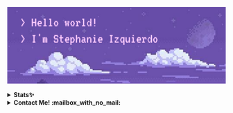 <img src="https://github.com/stephanieizquierdo/stephanieizquierdo/blob/main/cloudspurplebanner.png"
     alt="Hello there"
     style="float: center; margin-right: 10px;" />        
                                                                                           
                                                                                                   
<details>
<summary><b>Stats✨</b></summary>

<a href="https://github.com/anuraghazra/github-readme-stats">
  <img align="center" src="https://github-readme-stats.vercel.app/api?username=stephanieizquierdo&include_all_commits=true&count_private=true&show_icons=true&theme=jolly " />
</a>
<a href="https://github.com/anuraghazra/convoychat">
  <img align="center" src="https://github-readme-stats.vercel.app/api/top-langs/?username=stephanieizquierdo&langs_count=10&layout=compact&theme=jolly " />
</a>

</details>

<details>
<summary><b> Contact Me! :mailbox_with_no_mail: </b></summary>

<a href="https://www.linkedin.com/in/stephanieizquierdo/" target="_blank"><img src="https://img.shields.io/badge/LinkedIn-%230077B5.svg?&style=flat-square&logo=linkedin&logoColor=white" alt="LinkedIn"></a>
<a href="https://twitter.com/stephizquierdo" target="_blank"><img src="https://img.shields.io/badge/-Twitter-1da1f2?style=flat-square&labelColor=1da1f2&logo=twitter&logoColor=white" alt="Twitter"></a>
<a href="https://www.instagram.com/stephizquierdo/" target="_blank"><img src="https://img.shields.io/badge/Instagram-%23E4405F.svg?&style=flat-square&logo=instagram&logoColor=white" alt="Instagram"></a>
</details>
